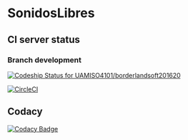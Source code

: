 # SonidosLibres


## CI server status
### Branch development
[ ![Codeship Status for UAMISO4101/borderlandsoft201620](https://codeship.com/projects/a4929710-8204-0134-53cf-2ebb60898159/status?branch=development)](https://codeship.com/projects/182369)

[![CircleCI](https://circleci.com/gh/UAMISO4101/borderlandsoft201620/tree/development.svg?style=shield&circle-token=db73411a2843bc4e9da2a8a560d4722eb11afd8f)](https://circleci.com/gh/UAMISO4101/borderlandsoft201620/tree/development)

## Codacy
[![Codacy Badge](https://api.codacy.com/project/badge/Grade/68824f29e4524cfc8949823d1d3e3bcd)](https://www.codacy.com?utm_source=github.com&amp;utm_medium=referral&amp;utm_content=UAMISO4101/borderlandsoft201620&amp;utm_campaign=Badge_Grade)
